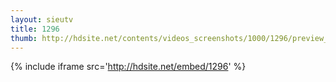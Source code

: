 ```yaml
---
layout: sieutv
title: 1296
thumb: http://hdsite.net/contents/videos_screenshots/1000/1296/preview_360p.mp4.jpg
---
```

{% include iframe src='http://hdsite.net/embed/1296' %}
 
